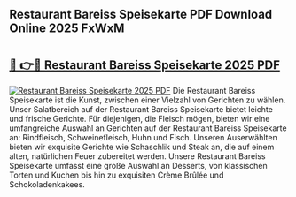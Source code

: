 ## Restaurant Bareiss Speisekarte PDF Download Online 2025 FxWxM

# <h2><a href="http://gceesce.nevu.top/?p=Restaurant+Bareiss+Speisekarte">🔗 👉🔴 Restaurant Bareiss Speisekarte 2025 PDF</a></h2>

[![Restaurant Bareiss Speisekarte 2025 PDF](https://i.imgur.com/dBaPXMq.png)](http://gceesce.nevu.top/?p=Restaurant+Bareiss+Speisekarte)
Die Restaurant Bareiss Speisekarte ist die Kunst, zwischen einer Vielzahl von Gerichten zu wählen. Unser Salatbereich auf der Restaurant Bareiss Speisekarte bietet leichte und frische Gerichte. Für diejenigen, die Fleisch mögen, bieten wir eine umfangreiche Auswahl an Gerichten auf der Restaurant Bareiss Speisekarte an: Rindfleisch, Schweinefleisch, Huhn und Fisch. Unseren Auserwählten bieten wir exquisite Gerichte wie Schaschlik und Steak an, die auf einem alten, natürlichen Feuer zubereitet werden. Unsere Restaurant Bareiss Speisekarte umfasst eine große Auswahl an Desserts, von klassischen Torten und Kuchen bis hin zu exquisiten Crème Brûlée und Schokoladenkakees.
